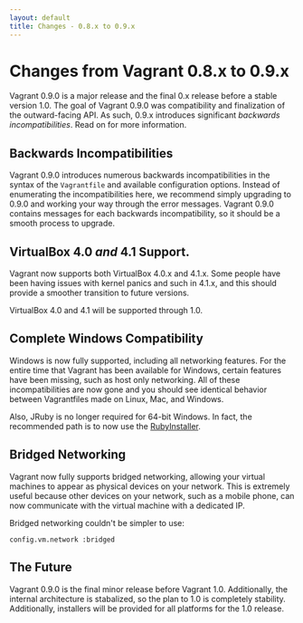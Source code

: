```yaml
---
layout: default
title: Changes - 0.8.x to 0.9.x
---
```

# Changes from Vagrant 0.8.x to 0.9.x

Vagrant 0.9.0 is a major release and the final 0.x release before
a stable version 1.0. The goal of Vagrant 0.9.0 was compatibility
and finalization of the outward-facing API. As such, 0.9.x introduces
significant _backwards incompatibilities_. Read on for more information.

## Backwards Incompatibilities

Vagrant 0.9.0 introduces numerous backwards incompatibilities in the
syntax of the `Vagrantfile` and available configuration options. Instead
of enumerating the incompatibilities here, we recommend simply upgrading
to 0.9.0 and working your way through the error messages. Vagrant 0.9.0
contains messages for each backwards incompatibility, so it should be a
smooth process to upgrade.

## VirtualBox 4.0 _and_ 4.1 Support.

Vagrant now supports both VirtualBox 4.0.x and 4.1.x. Some people have
been having issues with kernel panics and such in 4.1.x, and this should
provide a smoother transition to future versions.

VirtualBox 4.0 and 4.1 will be supported through 1.0.

## Complete Windows Compatibility

Windows is now fully supported, including all networking features. For
the entire time that Vagrant has been available for Windows, certain
features have been missing, such as host only networking. All of these
incompatibilities are now gone and you should see identical behavior
between Vagrantfiles made on Linux, Mac, and Windows.

Also, JRuby is no longer required for 64-bit Windows. In fact, the
recommended path is to now use the [RubyInstaller](http://rubyinstaller.org/).

## Bridged Networking

Vagrant now fully supports bridged networking, allowing your virtual
machines to appear as physical devices on your network. This is extremely
useful because other devices on your network, such as a mobile phone,
can now communicate with the virtual machine with a dedicated IP.

Bridged networking couldn't be simpler to use:

    config.vm.network :bridged

## The Future

Vagrant 0.9.0 is the final minor release before Vagrant 1.0. Additionally,
the internal architecture is stabalized, so the plan to 1.0 is completely
stability. Additionally, installers will be provided for all platforms
for the 1.0 release.
